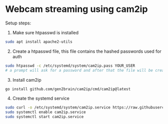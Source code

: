 # Webcam streaming using cam2ip

Setup steps:

1. Make sure htpasswd is installed

```bash
sudo apt install apache2-utils
```
  
2. Create a htpasswd file, this file contains the hashed passwords used for auth

```bash
sudo htpasswd -c /etc/systemd/system/cam2ip.pass YOUR_USER
# a prompt will ask for a password and after that the file will be create with the hased password
```

3. Install cam2ip
```bash
go install github.com/gen2brain/cam2ip/cmd/cam2ip@latest
```

4.  Create the systemd service

```bash
sudo curl -o /etc/systemd/system/cam2ip.service https://raw.githubusercontent.com/tacoverflow/home-lab/refs/heads/main/setup/applications/cam2ip/systemd/cam2ip.service
sudo systemctl enable cam2ip.service
sudo systemctl start cam2ip.service
```
